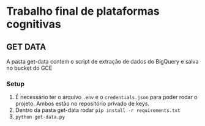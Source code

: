 # Trabalho final de plataformas cognitivas

## GET DATA

A pasta get-data contem o script de extração de dados do BigQuery e salva no bucket do GCE

### Setup

1. É necessário ter o arquivo `.env` e o `credentials.json` para poder rodar o projeto. Ambos estão no repositório privado de keys.
2. Dentro da pasta get-data rodar `pip install -r requirements.txt`
3. `python get-data.py`
